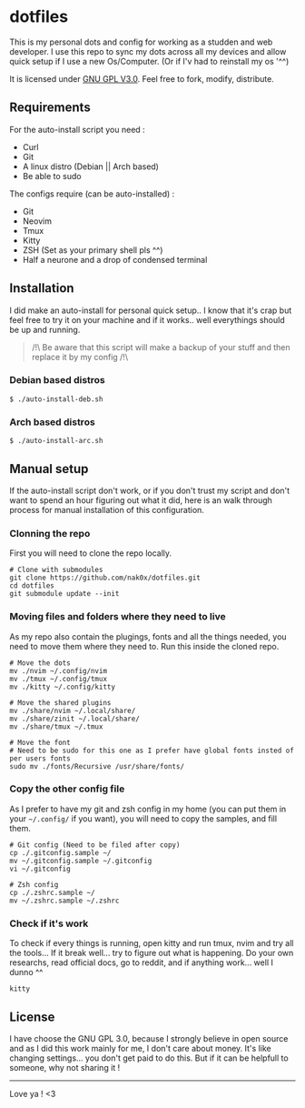 # dotfiles

This is my personal dots and config for working as a studden and web developer.
I use this repo to sync my dots across all my devices and allow quick setup if I use a new Os/Computer. (Or if I'v had to reinstall my os '^^)

It is licensed under [GNU GPL V3.0](https://www.gnu.org/licenses/gpl-3.0.txt).
Feel free to fork, modify, distribute.

## Requirements

For the auto-install script you need :

- Curl
- Git
- A linux distro (Debian || Arch based)
- Be able to sudo

The configs require (can be auto-installed) :

- Git
- Neovim
- Tmux
- Kitty
- ZSH (Set as your primary shell pls ^^)
- Half a neurone and a drop of condensed terminal

## Installation

I did make an auto-install for personal quick setup.. I know that it's crap but feel free to try it on your machine and if it works.. well
everythings should be up and running.

> /!\ Be aware that this script will make a backup of your stuff and then replace it by my config /!\

### Debian based distros

```console
$ ./auto-install-deb.sh
```

### Arch based distros

```console
$ ./auto-install-arc.sh
```

## Manual setup

If the auto-install script don't work, or if you don't trust my script and don't want to spend an hour figuring out what it did, here is an
walk through process for manual installation of this configuration.

### Clonning the repo

First you will need to clone the repo locally.

```console
# Clone with submodules
git clone https://github.com/nak0x/dotfiles.git 
cd dotfiles
git submodule update --init
```

### Moving files and folders where they need to live

As my repo also contain the plugings, fonts and all the things needed, you need to move them where they need to.
Run this inside the cloned repo.

```console
# Move the dots
mv ./nvim ~/.config/nvim
mv ./tmux ~/.config/tmux
mv ./kitty ~/.config/kitty

# Move the shared plugins
mv ./share/nvim ~/.local/share/
mv ./share/zinit ~/.local/share/
mv ./share/tmux ~/.tmux

# Move the font
# Need to be sudo for this one as I prefer have global fonts insted of per users fonts
sudo mv ./fonts/Recursive /usr/share/fonts/
```

### Copy the other config file

As I prefer to have my git and zsh config in my home (you can put them in your `~/.config/` if you want), you will need to copy the samples,
and fill them.

```console
# Git config (Need to be filed after copy)
cp ./.gitconfig.sample ~/
mv ~/.gitconfig.sample ~/.gitconfig
vi ~/.gitconfig

# Zsh config
cp ./.zshrc.sample ~/
mv ~/.zshrc.sample ~/.zshrc
```

### Check if it's work

To check if every things is running, open kitty and run tmux, nvim and try all the tools... If it break well... try to figure out what is happening.
Do your own researchs, read official docs, go to reddit, and if anything work... well I dunno ^^

```console
kitty
```

## License

I have choose the GNU GPL 3.0, because I strongly believe in open source and as I did this work mainly for me, I don't care about money.
It's like changing settings... you don't get paid to do this.
But if it can be helpfull to someone, why not sharing it !

---

Love ya ! <3
